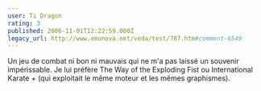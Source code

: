 ```yaml
---
user: Ti Dragon
rating: 3
published: 2006-11-01T12:22:59.000Z
legacy_url: http://www.emunova.net/veda/test/787.htm#comment-6549
---
```

Un jeu de combat ni bon ni mauvais qui ne m'a pas laissé un souvenir impérissable. Je lui préfère The Way of the Exploding Fist ou International Karate + (qui exploitait le même moteur et les mêmes graphismes).
